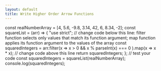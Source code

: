 ```yaml
---
layout: default
title: Write Higher Order Arrow Functions
---
```

const realNumberArray = [4, 5.6, -9.8, 3.14, 42, 6, 8.34, -2];
const squareList = (arr) => {
  "use strict";
  // change code below this line: filter function selects only values that match its function argument; map function applies its function argument to the values of the array
  const squaredIntegers = arr.filter(x => x > 0 && x % parseInt(x) === 0 ).map(x => x * x);
  // change code above this line
  return squaredIntegers;
};
// test your code
const squaredIntegers = squareList(realNumberArray);
console.log(squaredIntegers);